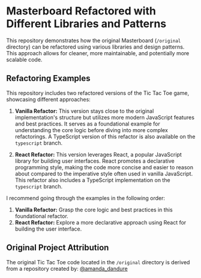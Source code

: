# Masterboard Refactored with Different Libraries and Patterns

This repository demonstrates how the original Masterboard (`/original` directory) can be refactored using various libraries and design patterns. This approach allows for cleaner, more maintainable, and potentially more scalable code.

## Refactoring Examples

This repository includes two refactored versions of the Tic Tac Toe game, showcasing different approaches:

1. **Vanilla Refactor:** This version stays close to the original implementation's structure but utilizes more modern JavaScript features and best practices. It serves as a foundational example for understanding the core logic before diving into more complex refactorings.  A TypeScript version of this refactor is also available on the `typescript` branch.

2. **React Refactor:** This version leverages React, a popular JavaScript library for building user interfaces. React promotes a declarative programming style, making the code more concise and easier to reason about compared to the imperative style often used in vanilla JavaScript. This refactor also includes a TypeScript implementation on the `typescript` branch.

I recommend going through the examples in the following order:

1. **Vanilla Refactor:** Grasp the core logic and best practices in this foundational refactor.
2. **React Refactor:** Explore a more declarative approach using React for building the user interface.

## Original Project Attribution

The original Tic Tac Toe code located in the `/original` directory is derived from a repository created by:
    [@amanda_dandure](https://www.linkedin.com/in/amandah-dandure/)
